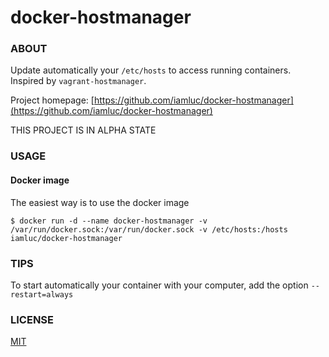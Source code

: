 docker-hostmanager
==================

### ABOUT

Update automatically your `/etc/hosts` to access running containers.
Inspired by `vagrant-hostmanager`.

Project homepage: [https://github.com/iamluc/docker-hostmanager](https://github.com/iamluc/docker-hostmanager)

THIS PROJECT IS IN ALPHA STATE


### USAGE

#### Docker image

The easiest way is to use the docker image

```console
$ docker run -d --name docker-hostmanager -v /var/run/docker.sock:/var/run/docker.sock -v /etc/hosts:/hosts iamluc/docker-hostmanager
```

### TIPS

To start automatically your container with your computer, add the option `--restart=always`

### LICENSE

[MIT](https://opensource.org/licenses/MIT)
